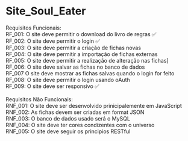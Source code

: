 # Site_Soul_Eater
Requisitos Funcionais: </br>
RF_001: O site deve permitir o download do livro de regras ✅ <br/>
RF_002: O site deve permitir o login ✅ </br> 
RF_003: O site deve permitir a criação de fichas novas  </br>
RF_004: O site deve permitir a importação de fichas externas  </br>
RF_005: O site deve permitir a realização de alteração nas fichas] </br>
RF_006: O site deve salvar as fichas no banco de dados  </br>
RF_007 O site deve mostrar as fichas salvas quando o login for feito </br>
RF_008: O site deve permitir o login usando oAuth  </br>
RF_009:  O site deve ser responsivo ✅  </br>
 </br>
Requisitos Não Funcionais: </br>
RNF_001: O site deve ser desenvolvido prinicipalemente em JavaScript </br>
RNF_002: As fichas devem ser criadas em format JSON </br>
RNF_003: O banco de dados usado será o MySQL </br>
RNF_004: O site deve ter cores condizentes com o universo </br>
RNF_005: O site deve seguir os principios RESTful

